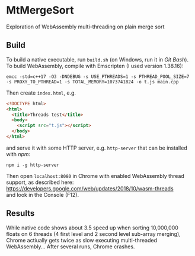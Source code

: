 # MtMergeSort
Exploration of WebAssembly multi-threading on plain merge sort

## Build
To build a native executable, run `build.sh` (on Windows, run it in _Git Bash_).  
To build WebAssembly, compile with Emscripten (I used version 1.38.16):  
```
emcc -std=c++17 -O3 -DNDEBUG -s USE_PTHREADS=1 -s PTHREAD_POOL_SIZE=7 -s PROXY_TO_PTHREAD=1 -s TOTAL_MEMORY=1073741824 -o t.js main.cpp
```
Then create `index.html`, e.g.  
```html
<!DOCTYPE html>
<html>
  <title>Threads test</title>
  <body>
    <script src="t.js"></script>
  </body>
</html>
```
and serve it with some HTTP server, e.g. `http-server` that can be installed with _npm_:  
```
npm i -g http-server
```
Then open `localhost:8080` in Chrome with enabled WebAssembly thread support, as described here:  
https://developers.google.com/web/updates/2018/10/wasm-threads  
and look in the Console (F12).

## Results
While native code shows about 3.5 speed up when sorting 10,000,000 floats on 6 threads (4 first level and 2 second level sub-array merging), Chrome actiually gets twice as slow executing multi-threaded WebAssembly... After several runs, Chrome crashes. 